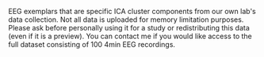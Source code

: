 EEG exemplars that are specific ICA cluster components from our own lab's data collection. Not all data is uploaded for memory limitation purposes.
Please ask before personally using it for a study or redistributing this data (even if it is a preview). You can contact me if you would like access to the full dataset
consisting of 100 4min EEG recordings. 
